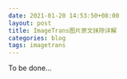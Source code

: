 ```yaml
---
date: 2021-01-20 14:53:50+08:00
layout: post
title: ImageTrans图片原文抹除详解
categories: blog
tags: imagetrans
---
```


To be done...


